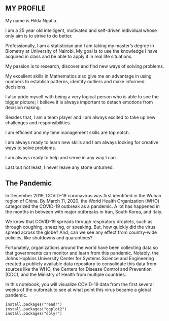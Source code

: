 ## MY PROFILE

My name is Hilda Ngatia.  

I am a 25 year old intelligent, motivated and self-driven individual whose only aim is to strive to do better.   

Professionally, I am a statistician and I am taking my master’s degree in Biometry at University of Nairobi. My goal is to use the knowledge I have acquired in class and be able to apply it in real life situations.  

My passion is to research, discover and find new ways of solving problems. 

My excellent skills in Mathematics also give me an advantage in using numbers to establish patterns, identify outliers and make informed decisions. 

I also pride myself with being a very logical person who is able to see the bigger picture; I believe it is always important to detach emotions from decision making. 

Besides that, I am a team player and I am always excited to take up new challenges and responsibilities. 

I am efficient and my time management skills are top notch.  

I am always ready to learn new skills and I am always looking for creative ways to solve problems. 

I am always ready to help and serve in any way I can. 

Last but not least, I never leave any stone unturned.

## The Pandemic

In December 2019, COVID-19 coronavirus was first identified in the Wuhan region of China. By March 11, 2020, the World Health Organization (WHO) categorized the COVID-19 outbreak as a pandemic. A lot has happened in the months in between with major outbreaks in Iran, South Korea, and Italy.

We know that COVID-19 spreads through respiratory droplets, such as through coughing, sneezing, or speaking. 
But, how quickly did the virus spread across the globe? And, can we see any effect from country-wide policies, like shutdowns and quarantines? 

Fortunately, organizations around the world have been collecting data so that governments can monitor and learn from this pandemic. 
Notably, the Johns Hopkins University Center for Systems Science and Engineering created a publicly available data repository to consolidate this data from sources like the WHO, the Centers for Disease Control and Prevention (CDC), and the Ministry of Health from multiple countries.

In this notebook, you will visualize COVID-19 data from the first several weeks of the outbreak to see at what point this virus became a global pandemic.

``` markdown
install.packages("readr")
install.packages("ggplot2")
install.packages("dplyr")
```
